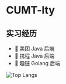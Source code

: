# CUMT-lty

## 实习经历
- :strawberry: 美团 Java 后端
- :art: 携程 Java 后端
- :tangerine: 趣链 Golang 后端

![Top Langs](https://github-readme-stats.vercel.app/api/top-langs/?username=CUMT-lty&layout=compact&theme=tokyonight)
